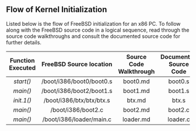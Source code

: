 ## Flow of Kernel Initialization

Listed below is the flow of FreeBSD initialization for an x86 PC. To follow along with the FreeBSD source code
in a logical sequence, read through the source code walkthroughs and consult the documented source code
for further details. 

| Function Executed | FreeBSD Source location | Source Code Walkthrough | Documented Source Code |
|:-----------------:|:---------------------:|:-----------------------:|:----------------------:|
| _start()_ | /boot/i386/boot0/boot0.s | boot0.md | boot0.s |
| _main()_ | /boot/i386/boot2/boot1.s | boot1.md | boot1.s |
| _init.1()_ | /boot/i386/btx/btx/btx.s | btx.md | btx.s |
| _main()_ | /boot/i386/boot2.c | boot2.md | boot2.c |
| _main()_ | /boot/i386/loader/main.c | loader.md | loader.c |
